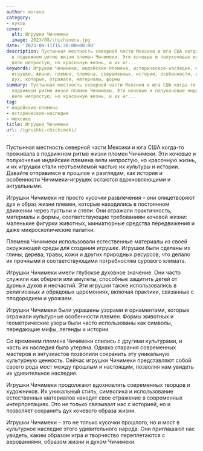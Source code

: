 ```yaml
---
author: morava
category:
- куклы
cover:
  alt: Игрушки Чичимеки
  image: 2023/08/chichimeca.jpg
date: '2023-08-11T15:30:00+00:00'
description: Пустынная местность северной части Мексики и юга США когда-то проживала
  в подвижном ритме жизни племен Чичимеки. Эти кочевые и полукочевые индейские племена
  вели непростую, но красочную жизнь, и их иг...
keywords: Игрушки Чичимеки, индейские-племена, историческое-наследие, мексика, чичимеки,
  игрушки, жизни, племен, племена, современных, истории, особенности, игрушек, кусочки,
  дух, которые, отражали, материалы, формы
summary: Пустынная местность северной части Мексики и юга США когда-то проживала в
  подвижном ритме жизни племен Чичимеки. Эти кочевые и полукочевые индейские племена
  вели непростую, но красочную жизнь, и их иг...
tag:
- индейские-племена
- историческое-наследие
- мексика
title: Игрушки Чичимеки
url: /igrushki-chichimeki/
---
```


Пустынная местность северной части Мексики и юга США когда-то проживала в подвижном ритме жизни племен Чичимеки. Эти кочевые и полукочевые индейские племена вели непростую, но красочную жизнь, и их игрушки стали неотъемлемой частью их культуры и истории. Давайте отправимся в прошлое и разглядим, как история и особенности Чичимеки-игрушек остаются вдохновляющими и актуальными.

Игрушки Чичимеки не просто кусочки развлечения – они олицетворяют дух и образ жизни племен, которые находились в постоянном движении через пустыни и степи. Они отражали практичность, материалы и формы, соответствующие требованиям кочевой жизни: маленькие фигурки животных, миниатюрные средства передвижения и даже микроскопические палатки.

Племена Чичимеки использовали естественные материалы из своей окружающей среды для создания игрушек. Игрушки были сделаны из глины, дерева, травы, кожи и других природных ресурсов, что делало их прочными и соответствующими потребностям сурового климата.

Игрушки Чичимеки имели глубокое духовное значение. Они часто служили как обереги или амулеты, способные защитить детей от дурных духов и несчастий. Эти игрушки также использовались в религиозных и обрядовых церемониях, включая практики, связанные с плодородием и урожаем.

Игрушки Чичимеки были украшены узорами и орнаментами, которые отражали культурные особенности племен. Формы животных и геометрические узоры были часто использованы как символы, передающие мифы, легенды и истории.

Со временем племена Чичимеки слились с другими культурами, и часть их наследия была утеряна. Однако старания современных мастеров и энтузиастов позволили сохранить эту уникальную культурную ценность. Сейчас игрушки Чичимеки представляют собой своего рода мост между прошлым и настоящим, позволяя нам увидеть их удивительное наследие.

Игрушки Чичимеки продолжают вдохновлять современных творцов и художников. Их уникальный стиль, символика и использование естественных материалов находят свое отражение в современных интерпретациях. Это не только связывает нас с историей, но и позволяет сохранить дух кочевого образа жизни.

Игрушки Чичимеки – это не только кусочки прошлого, но и мост в культурное наследие этого удивительного народа. Они приглашают нас увидеть, каким образом игра и творчество переплетаются с верованиями, образом жизни и духом Чичимеки.